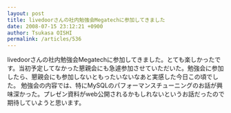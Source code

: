 ```yaml
---
layout: post
title: livedoorさんの社内勉強会Megatechに参加してきました
date: 2008-07-15 23:12:21 +0900
author: Tsukasa OISHI
permalink: /articles/536
---
```


livedoorさんの社内勉強会Megatechに参加してきました。とても楽しかったです。当初予定してなかった懇親会にも急遽参加させていただいた。勉強会に参加したら、懇親会にも参加しないともったいないなあと実感した今日この頃でした。
勉強会の内容では、特にMySQLのパフォーマンスチューニングのお話が興味深かった。プレゼン資料がweb公開されるかもしれないというお話だったので期待していようと思います。


